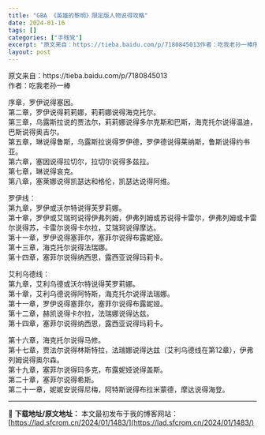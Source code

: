 ```yaml
---
title: "GBA 《英雄的黎明》限定版人物说得攻略"
date: 2024-01-16
tags: []
categories: ["手残党"]
excerpt: "原文来自：https://tieba.baidu.com/p/7180845013作者：吃我老孙一棒序章，罗伊说得塞因。第二章，罗伊说得莉莉娜，莉莉娜说得海克托尔。第三章，乌露斯拉说的贾法尔，莉莉娜说得多尔克斯和巴斯，海克托尔说得温迪，巴斯说得奥吉尔。第五章，琳说得鲁斯，乌露斯拉说得罗伊德，罗伊德说&hellip;"
layout: post
---
```


 <p>原文来自：https://tieba.baidu.com/p/7180845013<br>作者：吃我老孙一棒</p><p>序章，罗伊说得塞因。<br>第二章，罗伊说得莉莉娜，莉莉娜说得海克托尔。<br>第三章，乌露斯拉说的贾法尔，莉莉娜说得多尔克斯和巴斯，海克托尔说得温迪，巴斯说得奥吉尔。<br>第五章，琳说得鲁斯，乌露斯拉说得罗伊德，罗伊德说得莱纳斯，鲁斯说得约书亚。<br>第六章，塞因说得拉切尔，拉切尔说得多兹拉。<br>第七章，琳说得哀克。<br>第八章，塞莱娜说得凯瑟达和格伦，凯瑟达说得阿维。</p><p>罗伊线：<br>第九章，罗伊或沃尔特说得芙罗莉娜。<br>第十章，罗伊或艾瑞珂说得伊弗列姆，伊弗列姆或苏说得卡雷尔，伊弗列姆或卡雷尔说得苏，卡雷尔说得卡尔拉，艾瑞珂说得摩达。<br>第十一章，罗伊说得塞菲尔，塞菲尔说得布露妮娅。<br>第十三章，海克托尔说得法瑞娜。<br>第十四章，塞菲尔说得纳西恩，露西亚说得玛莉卡。</p><p>艾利乌德线：<br>第九章，艾利乌德或沃尔特说得芙罗莉娜。<br>第十章，艾利乌德说得阿特斯，海克托尔说得法瑞娜。<br>第十一章，罗伊说得塞菲尔，塞菲尔说得布露妮娅。<br>第十二章，赫凯说得卡尔拉，法瑞娜说得达兹。<br>第十四章，塞菲尔说得纳西恩，露西亚说得玛莉卡。</p><p>第十六章，海克托尔说得马修。<br>第十七章，贾法尔说得林斯特拉，法瑞娜说得达兹（艾利乌德线在第12章），伊弗列姆说得奥尔森。<br>第十九章，塞菲尔说得玛多克，布露妮娅说得盖斯。<br>第二十章，塞菲尔说得希斯。<br>第二十一章，妮妮安说得尼梅，阿特斯说得布拉米蒙德，摩达说得海登。</p> </div> 

---
📖 **下载地址/原文地址：** 本文最初发布于我的博客网站：[https://lad.sfcrom.cn/2024/01/1483/](https://lad.sfcrom.cn/2024/01/1483/)
